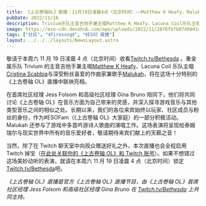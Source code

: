 ```yaml
---
title: 《上古卷轴OL》直播：11月19日凌晨4点（北京时间）——Matthew K Heafy、Malukah和Cristina Scabbia将出席献声！
pubDate: 2022/11/16
description: Trivium乐队主音吉他手兼主唱Matthew K Heafy、Lacuna Coil乐队主唱Cristina Scabbia，以及作曲家兼歌手Malukah将在节目中畅谈《上古卷轴》与其他话题！
image: https://eso-cdn.denohub.com/ape/uploads/2022/11/2876fbfb0740841c0247996d6bc6c62d.jpg
tags: ["社区", "《Firesong》", "《ESO》直播"]
layout: ../../../layouts/NewsLayout.astro
---
```


敬请于本周六 11 月 19 日凌晨 4 点（北京时间）收看[Twitch.tv/Bethesda](https://www.twitch.tv/Bethesda) 。重金属乐队
Trivium 的主音吉他手兼主唱[Matthew K Heafy](https://twitter.com/matthewkheafy)、Lacuna Coil
乐队主唱[Cristina Scabbia](https://twitter.com/MissScabbia)与深受粉丝喜爱的作曲家兼歌手[Malukah](https://twitter.com/malukah)，将在这场十分特别的《上古卷轴
OL》直播中联袂亮相。

在首席社区经理 Jess Folsom 和高级社区经理 Gina Bruno 陪同下，他们将共同讨论《上古卷轴
OL》在音乐方面为自己带来的灵感，并深入探寻游戏音乐与其他类型音乐之间的相似之处。长期以来，我们的各位来宾始终以玩家、社区成员与粉丝的身份，作为#ESOFam（《上古卷轴
OL》大家庭）的一部分积极活动。Malukah
还参与了游戏中多首吟游诗人歌曲的演唱工作。这场表演将呈现给泰姆瑞尔与现实世界中所有的音乐爱好者，敬请期待来宾们献上的天籁之音！

当然，除了在 Twitch 聊天室中向观众赠送好礼之外，本次直播也会全程启用 Twitch
掉宝（[在此处关联你的《上古卷轴 OL》和 Twitch 账号](https://help.elderscrollsonline.com/app/answers/detail/a_id/41809/)）。如果不想错过这场美妙动听的表演，就请在本周六
11 月 19 日凌晨 4 点（北京时间）锁定[Twitch.tv/Bethesda](https://www.twitch.tv/Bethesda)吧。

_《上古卷轴 OL》直播是官方《上古卷轴 OL》直播节目，由《上古卷轴 OL》首席社区经理 Jess Folsom 和高级社区经理 Gina Bruno
在_ [_Twitch.tv/Bethesda_](https://www.twitch.tv/bethesda) _上共同主持。_

